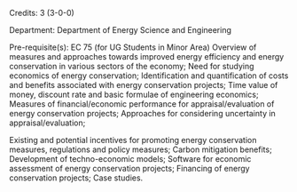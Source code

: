 Credits: 3 (3-0-0)

Department: Department of Energy Science and Engineering

Pre-requisite(s): EC 75 (for UG Students in Minor Area) Overview of measures and approaches towards improved energy efficiency and energy conservation in various sectors of the economy; Need for studying economics of energy conservation; Identification and quantification of costs and benefits associated with energy conservation projects; Time value of money, discount rate and basic formulae of engineering economics; Measures of financial/economic performance for appraisal/evaluation of energy conservation projects; Approaches for considering uncertainty in appraisal/evaluation;

Existing and potential incentives for promoting energy conservation measures, regulations and policy measures; Carbon mitigation benefits; Development of techno-economic models; Software for economic assessment of energy conservation projects; Financing of energy conservation projects; Case studies.
